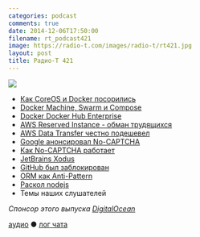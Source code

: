 ```yaml
---
categories: podcast
comments: true
date: 2014-12-06T17:50:00
filename: rt_podcast421
image: https://radio-t.com/images/radio-t/rt421.jpg
layout: post
title: Радио-Т 421
---
```


![](https://radio-t.com/images/radio-t/rt421.jpg)

* [Как CoreOS и Docker посорились](http://prsm.tc/zuzt2P)
* [Docker Machine, Swarm и Compose](https://blog.docker.com/2014/12/announcing-docker-machine-swarm-and-compose-for-orchestrating-distributed-apps/)
* [Docker Docker Hub Enterprise](https://blog.docker.com/2014/12/docker-announces-docker-hub-enterprise/)
* [AWS Reserved Instance - обман трудящихся](http://techcrunch.com/2014/12/02/aws-simplifies-ec2-reserved-instance-pricing/)
* [AWS Data Transfer честно подешевел](http://aws.amazon.com/blogs/aws/aws-data-transfer-price-reduction)
* [Google анонсировал No-CAPTCHA](http://geektimes.ru/post/242398/)
* [Как No-CAPTCHA работает](http://qnimate.com/how-does-googles-no-captcha-recaptcha-work/)
* [JetBrains Xodus](http://jetbrains.github.io/xodus/)
* [GitHub был заблокирован](http://techcrunch.com/2014/12/03/github-russia/)
* [ORM как Anti-Pattern](http://www.yegor256.com/2014/12/01/orm-offensive-anti-pattern.html)
* [Раскол nodejs](http://habrahabr.ru/post/245013/)
* Темы наших слушателей

_Спонсор этого выпуска [DigitalOcean](https://www.digitalocean.com)_

[аудио](http://cdn.radio-t.com/rt_podcast421.mp3) ● [лог чата](http://chat.radio-t.com/logs/radio-t-421.html)
<audio src="http://cdn.radio-t.com/rt_podcast421.mp3" preload="none"></audio>
